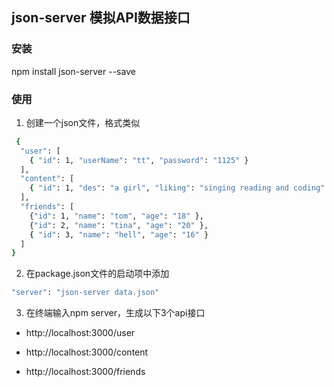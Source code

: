 ## json-server 模拟API数据接口

### 安装

npm install json-server --save

### 使用

1. 创建一个json文件，格式类似

``` bash
 {
  "user": [
    { "id": 1, "userName": "tt", "password": "1125" }
  ],
  "content": [
    { "id": 1, "des": "a girl", "liking": "singing reading and coding" }
  ],
  "friends": [
    {"id": 1, "name": "tom", "age": "18" },
    {"id": 2, "name": "tina", "age": "20" },
    { "id": 3, "name": "hell", "age": "16" }
  ]
}
```

2. 在package.json文件的启动项中添加

``` bash
"server": "json-server data.json"
```

3. 在终端输入npm server，生成以下3个api接口

 * http://localhost:3000/user
 
 * http://localhost:3000/content
 
 * http://localhost:3000/friends

 